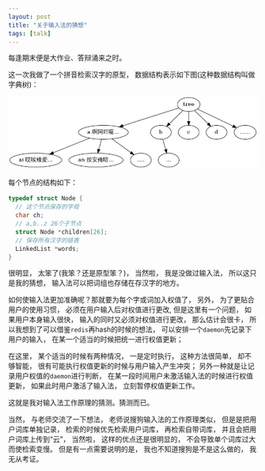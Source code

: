 ```yaml
---
layout: post
title: "关于输入法的猜想"
tags: [talk]
---
```


每逢期末便是大作业、答辩涌来之时。

这一次我做了一个拼音检索汉字的原型， 数据结构表示如下图(这种数据结构叫做字典树)：

![ime-pic](/public/images/ime-pic.png)

每个节点的结构如下：

```c
typedef struct Node {
  // 这个节点保存的字母
  char ch;
  // a,b..z 26个子节点 
  struct Node *children[26]; 
  // 保存所有汉字的链表
  LinkedList *words; 
}
```

很明显， 太笨了(我笨？还是原型笨？)， 当然啦， 我是没做过输入法， 所以这只是我的猜想， 输入法可以把词组也存储在存汉字的地方。

如何使输入法更加准确呢？那就要为每个字或词加入权值了， 另外， 为了更贴合用户的使用习惯， 必须在用户输入后对权值进行更改, 但是这里有一个问题， 如果用户本身输入很快， 输入的同时又必须对权值进行更改， 那么估计会很卡， 所以我想到了可以借鉴`redis`再hash的时候的想法， 可以安排一个`daemon`先记录下用户的输入， 在某一个适当的时候把统一进行权值更新；

在这里， 某个适当的时候有两种情况， 一是定时执行， 这种方法很简单， 却不够智能， 很有可能执行权值更新的时候与用户输入产生冲突； 另外一种就是让记录用户权值的`daemon`进行判断， 在某一段时间用户未激活输入法的时候进行权值更新， 如果此时用户激活了输入法， 立刻暂停权值更新工作。

这就是我对输入法工作原理的猜测。猜测而已。

当然， 与老师交流了一下想法， 老师说搜狗输入法的工作原理类似， 但是是把用户词库单独记录， 检索的时候优先检索用户词库， 再检索自带词库， 并且会把用户词库上传到“云”， 当然啦， 这样的优点还是很明显的， 不会导致单个词库过大而使检索变慢。 但是有一点需要说明的是， 我也不知道搜狗是不是这么做的， 我无从考证。
